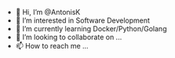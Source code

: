 - 👋 Hi, I’m @AntonisK
- 👀 I’m interested in Software Development
- 🌱 I’m currently learning Docker/Python/Golang
- 💞️ I’m looking to collaborate on ...
- 📫 How to reach me ...

<!---
AntonisKatsifas/AntonisKatsifas is a ✨ special ✨ repository because its `README.md` (this file) appears on your GitHub profile.
You can click the Preview link to take a look at your changes.
--->
